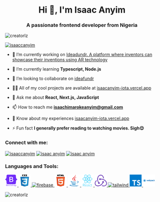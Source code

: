 <h1 align="center">Hi 👋, I'm Isaac Anyim</h1>
<h3 align="center">A passionate frontend developer from Nigeria</h3>

<p align="left"> <img src="https://komarev.com/ghpvc/?username=creatorlz&label=Profile%20views&color=0e75b6&style=flat" alt="creatorlz" /> </p>

<p align="left"> <a href="https://twitter.com/isaaccanyim" target="blank"><img src="https://img.shields.io/twitter/follow/isaaccanyim?logo=twitter&style=for-the-badge" alt="isaaccanyim" /></a> </p>

- 🔭 I’m currently working on [Ideadundr. A platform where inventors can showcase their inventions using AR technology](ideafundr-seven.vercel.app)

- 🌱 I’m currently learning **Typescript, Node.js**

- 👯 I’m looking to collaborate on [ideafundr](ideafundr-seven.vercel.app)

- 👨‍💻 All of my cool projects are available at [isaacanyim-iota.vercel.app](isaacanyim-iota.vercel.app)

- 💬 Ask me about **React, Next.js, JavaScript**

- 📫 How to reach me **isaachimarokeanyim@gmail.com**

- 📄 Know about my experiences [isaacanyim-iota.vercel.app](isaacanyim-iota.vercel.app)

- ⚡ Fun fact **I generally prefer reading to watching movies. Sigh😌**

<h3 align="left">Connect with me:</h3>
<p align="left">
<a href="https://twitter.com/isaaccanyim" target="blank"><img align="center" src="https://raw.githubusercontent.com/rahuldkjain/github-profile-readme-generator/master/src/images/icons/Social/twitter.svg" alt="isaaccanyim" height="30" width="40" /></a>
<a href="https://linkedin.com/in/isaac anyim" target="blank"><img align="center" src="https://raw.githubusercontent.com/rahuldkjain/github-profile-readme-generator/master/src/images/icons/Social/linked-in-alt.svg" alt="isaac anyim" height="30" width="40" /></a>
<a href="https://fb.com/isaac anyim" target="blank"><img align="center" src="https://raw.githubusercontent.com/rahuldkjain/github-profile-readme-generator/master/src/images/icons/Social/facebook.svg" alt="isaac anyim" height="30" width="40" /></a>
</p>

<h3 align="left">Languages and Tools:</h3>
<p align="left"> <a href="https://getbootstrap.com" target="_blank" rel="noreferrer"> <img src="https://raw.githubusercontent.com/devicons/devicon/master/icons/bootstrap/bootstrap-plain-wordmark.svg" alt="bootstrap" width="40" height="40"/> </a> <a href="https://www.w3schools.com/css/" target="_blank" rel="noreferrer"> <img src="https://raw.githubusercontent.com/devicons/devicon/master/icons/css3/css3-original-wordmark.svg" alt="css3" width="40" height="40"/> </a> <a href="https://firebase.google.com/" target="_blank" rel="noreferrer"> <img src="https://www.vectorlogo.zone/logos/firebase/firebase-icon.svg" alt="firebase" width="40" height="40"/> </a> <a href="https://www.w3.org/html/" target="_blank" rel="noreferrer"> <img src="https://raw.githubusercontent.com/devicons/devicon/master/icons/html5/html5-original-wordmark.svg" alt="html5" width="40" height="40"/> </a> <a href="https://www.java.com" target="_blank" rel="noreferrer"> <img src="https://raw.githubusercontent.com/devicons/devicon/master/icons/java/java-original.svg" alt="java" width="40" height="40"/> </a> <a href="https://reactjs.org/" target="_blank" rel="noreferrer"> <img src="https://raw.githubusercontent.com/devicons/devicon/master/icons/react/react-original-wordmark.svg" alt="react" width="40" height="40"/> </a> <a href="https://redux.js.org" target="_blank" rel="noreferrer"> <img src="https://raw.githubusercontent.com/devicons/devicon/master/icons/redux/redux-original.svg" alt="redux" width="40" height="40"/> </a> <a href="https://tailwindcss.com/" target="_blank" rel="noreferrer"> <img src="https://www.vectorlogo.zone/logos/tailwindcss/tailwindcss-icon.svg" alt="tailwind" width="40" height="40"/> </a> <a href="https://www.typescriptlang.org/" target="_blank" rel="noreferrer"> <img src="https://raw.githubusercontent.com/devicons/devicon/master/icons/typescript/typescript-original.svg" alt="typescript" width="40" height="40"/> </a> <a href="https://webpack.js.org" target="_blank" rel="noreferrer"> <img src="https://raw.githubusercontent.com/devicons/devicon/d00d0969292a6569d45b06d3f350f463a0107b0d/icons/webpack/webpack-original-wordmark.svg" alt="webpack" width="40" height="40"/> </a> </p>

<p><img align="center" src="https://github-readme-stats.vercel.app/api/top-langs?username=creatorlz&show_icons=true&locale=en&layout=compact" alt="creatorlz" /></p>
